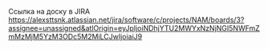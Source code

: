 Ссылка на доску в JIRA 
https://alexsttsnk.atlassian.net/jira/software/c/projects/NAM/boards/3?assignee=unassigned&atlOrigin=eyJpIjoiNDhjYTU2MWYxNzNjNGI5NWFmZmMzMjM5YzM3ODc5M2MiLCJwIjoiaiJ9
